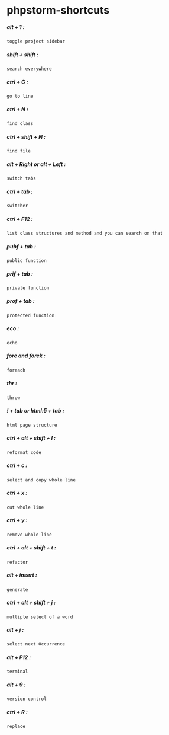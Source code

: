 # phpstorm-shortcuts

##### alt + 1 : 

```
toggle project sidebar
```

##### shift + shift :
 
```
search everywhere
```

##### ctrl + G : 

```
go to line
```

##### ctrl + N :
 
```
find class
```

##### ctrl + shift + N :
 
```
find file
```

##### alt + Right or alt + Left :
 
```
switch tabs
```

##### ctrl + tab :
 
```
switcher
```

##### ctrl + F12 :
 
```
list class structures and method and you can search on that
```

##### pubf + tab :
 
```
public function
```

##### prif + tab :
 
```
private function
```

##### prof + tab :
 
```
protected function
```

##### eco :
 
```
echo
```

##### fore and forek :
 
```
foreach
```

##### thr :
 
```
throw
```
  
##### ! + tab or html:5 + tab :
 
```
html page structure
```

##### ctrl + alt + shift + l :
 
```
reformat code
```

##### ctrl + c :
 
```
select and copy whole line
```

##### ctrl + x :
 
```
cut whole line
```


##### ctrl + y :
 
```
remove whole line
```

##### ctrl + alt + shift + t :
 
```
refactor
```

##### alt + insert :
 
```
generate
```

##### ctrl + alt + shift + j :
 
```
multiple select of a word
```

##### alt + j :
 
```
select next Occurrence
```

##### alt + F12 :
 
```
terminal
```

##### alt + 9 :
 
```
version control
```

##### ctrl + R :
 
```
replace
```

